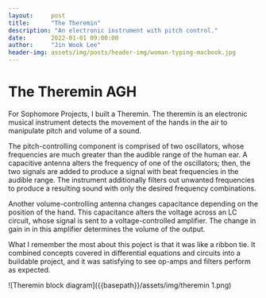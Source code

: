 ```yaml
---
layout:     post
title:      "The Theremin"
description: "An electronic instrument with pitch control."
date:       2022-01-01 09:00:00
author:     "Jin Wook Lee"
header-img: assets/img/posts/header-img/woman-typing-macbook.jpg
---
```


# The Theremin AGH

For Sophomore Projects, I built a Theremin. The theremin is an electronic musical instrument detects the movement of the hands in the air to manipulate pitch and volume of a sound.

The pitch-controlling component is comprised of two oscillators, whose frequencies are much greater than the audible range of the human ear. A capacitive antenna alters the frequency of one of the oscillators; then, the two signals are added to produce a signal with beat frequencies in the audible range. The instrument additionally filters out unwanted frequencies to produce a resulting sound with only the desired frequency combinations.

Another volume-controlling antenna changes capacitance depending on the position of the hand. This capacitance alters the voltage across an LC circuit, whose signal is sent to a voltage-controlled amplifier. The change in gain in in this amplifier determines the volume of the output.

What I remember the most about this poject is that it was like a ribbon tie. It combined concepts covered in differential equations and circuits into a buildable project, and it was satisfying to see op-amps and filters perform as expected.

![Theremin block diagram]({{basepath}}/assets/img/theremin 1.png)